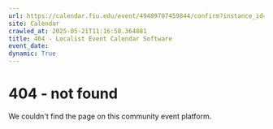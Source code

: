```yaml
---
url: https://calendar.fiu.edu/event/49489707459844/confirm?instance_id=49489707484433&return=https%3A%2F%2Fcalendar.fiu.edu%2Fmiami_beach_urban_studios_364
site: Calendar
crawled_at: 2025-05-21T11:16:58.364881
title: 404 - Localist Event Calendar Software
event_date: 
dynamic: True
---
```


# 404 - not found
We couldn't find the page on this community event platform.
